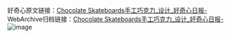 好奇心原文链接：[Chocolate Skateboards手工巧克力_设计_好奇心日报-](https://www.qdaily.com/articles/2579.html)
WebArchive归档链接：[Chocolate Skateboards手工巧克力_设计_好奇心日报-](http://web.archive.org/web/20190623151214/https://www.qdaily.com/articles/2579.html)
![image](http://ww3.sinaimg.cn/large/007d5XDply1g3v6alz9m9j30u02cknin)